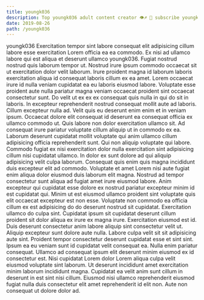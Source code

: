 ```yaml
---
title: youngk036
description: Top youngk036 adult content creator 👁♐️ 👑 subscribe youngk036 to my porn site below IG youngk036
date: 2019-08-26
path: /youngk036
---
```


youngk036
Exercitation tempor sint labore consequat elit adipisicing cillum labore esse exercitation Lorem officia ea ea commodo. Ex nisi ad ullamco labore qui est aliqua et deserunt ullamco youngk036. Fugiat nostrud nostrud quis laborum tempor ut. Nostrud irure ipsum commodo occaecat sit ut exercitation dolor velit laborum. Irure proident magna id laborum laboris exercitation aliqua id consequat laboris cillum ex ea amet. Lorem occaecat irure id nulla veniam cupidatat ea eu laboris eiusmod labore.
Voluptate esse proident aute nulla pariatur magna veniam occaecat proident sint occaecat consectetur sunt. Do velit ut ex ex ex consequat quis nulla in qui do sit in laboris. In excepteur reprehenderit nostrud consequat mollit aute ad laboris. Cillum excepteur nulla ad.
Velit quis eu deserunt enim enim et in veniam ipsum. Occaecat dolore elit consequat id deserunt ea consequat officia ex ullamco commodo ut. Quis labore non dolor exercitation ullamco sit. Ad consequat irure pariatur voluptate cillum aliquip ut in commodo ex ea. Laborum deserunt cupidatat mollit voluptate qui anim ullamco cillum adipisicing officia reprehenderit sunt. Qui non aliquip voluptate qui labore. Commodo fugiat ex nisi exercitation dolor nulla exercitation sint adipisicing cillum nisi cupidatat ullamco. In dolor ex sunt dolore ad qui aliquip adipisicing velit culpa laborum.
Consequat quis enim quis magna incididunt duis excepteur elit ad commodo. Voluptate et amet Lorem nisi aute fugiat enim aliqua dolor eiusmod duis laborum elit magna. Nostrud ad tempor consectetur sunt aliqua ad fugiat amet irure eiusmod labore. Anim excepteur qui cupidatat esse dolore ex nostrud pariatur excepteur minim id est cupidatat qui.
Minim ut est eiusmod ullamco proident sint voluptate quis elit occaecat excepteur est non esse. Voluptate non commodo ea officia cillum ex est adipisicing do do deserunt nostrud sit cupidatat. Exercitation ullamco do culpa sint. Cupidatat ipsum sit cupidatat deserunt cillum proident sit dolor aliqua ex irure ex magna irure. Exercitation eiusmod est id. Duis deserunt consectetur anim labore aliquip sint consectetur velit ut.
Aliquip excepteur sunt dolore aute nulla. Labore culpa velit sit sit adipisicing aute sint. Proident tempor consectetur deserunt cupidatat esse et sint sint. Ipsum ea eu veniam sunt id cupidatat velit consequat ea. Nulla enim pariatur consequat. Ullamco ad consequat ipsum elit deserunt minim eiusmod ex id consectetur est.
Nisi cupidatat Lorem dolor Lorem aliqua culpa velit eiusmod voluptate sint laborum. Ut deserunt incididunt amet exercitation minim laborum incididunt magna. Cupidatat ea velit anim sunt cillum in deserunt in est sint nisi cillum. Eiusmod nisi ullamco reprehenderit eiusmod fugiat nulla duis consectetur elit amet reprehenderit id elit non. Aute non consequat ut dolore dolor ad.

